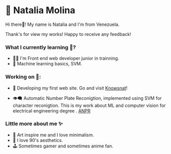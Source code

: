 # 👾 Natalia Molina

Hi there👋! My name is Natalia and I'm from Venezuela.  

Thank's for view my works! Happy to receive any feedback! 


### What I currently learning 🌱?
- 👩‍💻 I'm  Front end web developer junior in trainning. 
- 🧠 Machine learning basics, SVM.

### Working on 🚀:

- 🌟 Developing my first web site.  Go and visit  [Knowsnat](https://natsdev.github.io/knowsnat/ "Knowsnat")!

- 👁️‍🗨️ Automatic Number Plate Reconigtion, implemented using SVM for character reconigtion. This is my work about ML and computer vision for electrical engineering degree . [ANPR](http://https://github.com/natsdev/Character_extraction "ANPR")


### Little more about me  ✨
-  💭 Art inspire me and I love minimalism. 
-  🔮 I love 90's aesthetics.
- 🕹️ Sometimes gamer and sometimes anime fan. 

